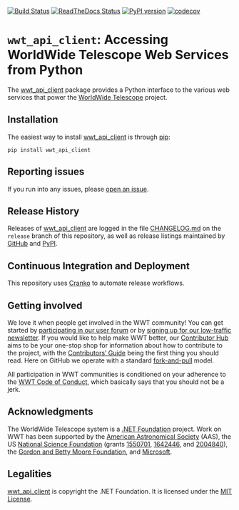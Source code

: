 [![Build Status](https://dev.azure.com/aasworldwidetelescope/WWT/_apis/build/status/WorldWideTelescope.wwt_api_client?branchName=master)](https://dev.azure.com/aasworldwidetelescope/WWT/_build/latest?definitionId=30&branchName=master)
[![ReadTheDocs Status](https://readthedocs.org/projects/wwt-api-client/badge/?version=latest)](https://wwt-api-client.readthedocs.io/en/latest/?badge=latest)
[![PyPI version](https://badge.fury.io/py/wwt-api-client.svg)](https://badge.fury.io/py/wwt-api-client)
[![codecov](https://codecov.io/gh/WorldWideTelescope/wwt_api_client/branch/master/graph/badge.svg?token=R7hIYRRRCl)](https://codecov.io/gh/WorldWideTelescope/wwt_api_client)

# `wwt_api_client`: Accessing WorldWide Telescope Web Services from Python

<!--pypi-begin-->
The [wwt_api_client] package provides a Python interface to the various web
services that power the [WorldWide Telescope](https://worldwidetelescope.org/)
project.

[wwt_api_client]: https://wwt-api-client.readthedocs.io/
<!--pypi-end-->


## Installation

The easiest way to install [wwt_api_client] is through [pip]:

```
pip install wwt_api_client
```

[pip]: https://pip.pypa.io/


## Reporting issues

If you run into any issues, please [open an
issue](https://github.com/WorldWideTelescope/wwt_api_client/issues).


## Release History

Releases of [wwt_api_client] are logged in the file
[CHANGELOG.md](https://github.com/WorldWideTelescope/wwt_api_client/blob/release/CHANGELOG.md)
on the `release` branch of this repository, as well as release listings
maintained by
[GitHub](https://github.com/WorldWideTelescope/wwt_api_client/releases) and
[PyPI](https://pypi.org/project/wwt_api_client/#history).


## Continuous Integration and Deployment

This repository uses [Cranko] to automate release workflows.

[Cranko]: https://pkgw.github.io/cranko/


## Getting involved

We love it when people get involved in the WWT community! You can get started
by [participating in our user forum] or by
[signing up for our low-traffic newsletter]. If you would like to help make
WWT better, our [Contributor Hub] aims to be your one-stop shop for
information about how to contribute to the project, with the
[Contributors’ Guide] being the first thing you should read. Here on GitHub we
operate with a standard [fork-and-pull] model.

[participating in our user forum]: https://wwt-forum.org/
[signing up for our low-traffic newsletter]: https://bit.ly/wwt-signup
[Contributor Hub]: https://worldwidetelescope.github.io/
[Contributors’ Guide]: https://worldwidetelescope.github.io/contributing/
[fork-and-pull]: https://help.github.com/en/articles/about-collaborative-development-models

All participation in WWT communities is conditioned on your adherence to the
[WWT Code of Conduct], which basically says that you should not be a jerk.

[WWT Code of Conduct]: https://worldwidetelescope.github.io/code-of-conduct/


## Acknowledgments

The WorldWide Telescope system is a [.NET Foundation] project. Work on WWT
has been supported by the [American Astronomical Society] (AAS), the US
[National Science Foundation] (grants [1550701], [1642446], and [2004840]), the [Gordon
and Betty Moore Foundation], and [Microsoft].

[American Astronomical Society]: https://aas.org/
[.NET Foundation]: https://dotnetfoundation.org/
[National Science Foundation]: https://www.nsf.gov/
[1550701]: https://www.nsf.gov/awardsearch/showAward?AWD_ID=1550701
[1642446]: https://www.nsf.gov/awardsearch/showAward?AWD_ID=1642446
[2004840]: https://www.nsf.gov/awardsearch/showAward?AWD_ID=2004840
[Gordon and Betty Moore Foundation]: https://www.moore.org/
[Microsoft]: https://www.microsoft.com/


## Legalities

[wwt_api_client] is copyright the .NET Foundation. It is licensed under the
[MIT License](./LICENSE).
